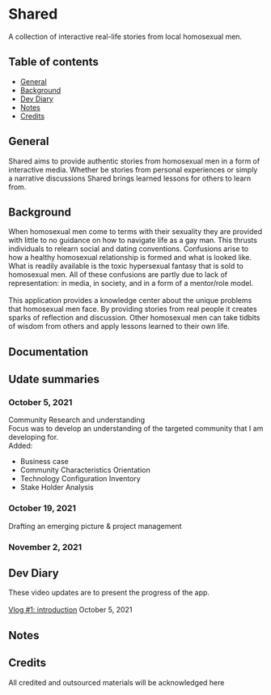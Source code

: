 # Shared
A collection of interactive real-life stories from local homosexual men.
## Table of contents
* [General](#general)
* [Background](#background)
* [Dev Diary](#dev-diary)
* [Notes](#notes)
* [Credits](#credits)

## General
Shared aims to provide authentic stories from homosexual men in a form of interactive media. Whether be stories from personal experiences or simply a narrative discussions Shared brings learned lessons for others to learn from.

## Background
When homosexual men come to terms with their sexuality they are provided with little to no guidance on how to navigate life as a gay man. This thrusts individuals to relearn social and dating conventions. Confusions arise to how a healthy homosexual relationship is formed and what is looked like. What is readily available is the toxic hypersexual fantasy that is sold to homosexual men. All of these confusions are partly due to lack of representation: in media, in society, and in a form of a mentor/role model.
<br>
<br>
This application provides a knowledge center about the unique problems that homosexual men face. By providing stories from real people it creates sparks of reflection and discussion. Other homosexual men can take tidbits of wisdom from others and apply lessons learned to their own life.   

## Documentation

## Udate summaries
### October 5, 2021
Community Research and understanding
<br>
Focus was to develop an understanding of the targeted community that I am developing for.
<br>
Added:
* Business case
* Community Characteristics Orientation
* Technology Configuration Inventory
* Stake Holder Analysis
### October 19, 2021
Drafting an emerging picture & project management
<br>


### November 2, 2021
## Dev Diary 
These video updates are to present the progress of the app. 
<br> 
<br>
[Vlog #1: introduction](https://youtu.be/AyeHQv9OzyM) October 5, 2021<br>


## Notes

## Credits
All credited and outsourced materials will be acknowledged here
